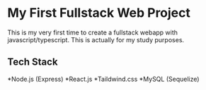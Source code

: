 # My First Fullstack Web Project

This is my very first time to create a fullstack webapp with javascript/typescript. This is actually for my study purposes.

## Tech Stack

*Node.js (Express)
*React.js
*Taildwind.css
*MySQL (Sequelize)
